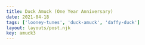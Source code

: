 ```yaml
---
title: Duck Amuck (One Year Anniversary)
date: 2021-04-18
tags: ['looney-tunes', 'duck-amuck', 'daffy-duck']
layout: layouts/post.njk
key: amuck3
---
```


